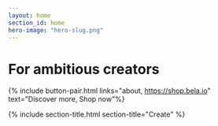 ```yaml
---
layout: home
section_id: home
hero-image: "hero-slug.png"
---
```




<h1 class="intro-title">For ambitious creators</h1>

{% include button-pair.html links="about, https://shop.bela.io" text="Discover more, Shop now"%}

{% include section-title.html section-title="Create" %}

<div class="spacing four"></div>